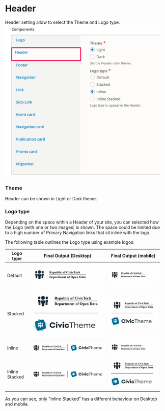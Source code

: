 # Header

Header setting allow to select the Theme and Logo type.\
<img src="../.gitbook/assets/bc69a940-5fc9-4a6f-bbd1-0b68d7714478 (1).png" alt="" data-size="original">

### Theme

Header can be shown in Light or Dark theme.

### Logo type <a href="#header-logotype" id="header-logotype"></a>

Depending on the space within a Header of your site, you can selected how the Logo (with one or two images) is shown. The space could be limited due to a high number of Primary Navigation links that sit inline with the logo.

The following table outlines the Logo type using example logos:

| **Logo type**  | **Final Output (Desktop)**             | **Final Output (mobile)**              |
| -------------- | -------------------------------------- | -------------------------------------- |
| Default        | ![](../.gitbook/assets/2642903128.png) | ![](../.gitbook/assets/2642903128.png) |
| Stacked        | ![](../.gitbook/assets/2643329071.png) | ![](../.gitbook/assets/2643329071.png) |
| Inline         | ![](../.gitbook/assets/2642640970.png) | ![](../.gitbook/assets/2642903128.png) |
| Inline Stacked | ![](../.gitbook/assets/2643329079.png) | ![](../.gitbook/assets/2643329071.png) |

As you can see, only "Inline Stacked" has a different behaviour on Desktop and mobile.
